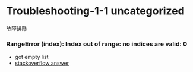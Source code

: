 # Troubleshooting-1-1 uncategorized

故障排除

### RangeError (index): Index out of range: no indices are valid: 0
 - got empty list
 - [stackoverflow answer](https://stackoverflow.com/questions/61027296/rangeerror-index-index-out-of-range-no-indices-are-valid-0)
